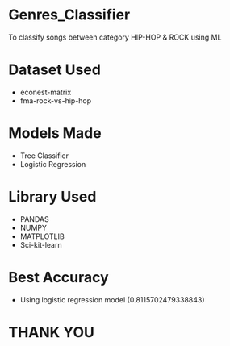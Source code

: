 # Genres_Classifier
To classify songs between category HIP-HOP &amp; ROCK using ML

# Dataset Used 
* econest-matrix
* fma-rock-vs-hip-hop

# Models Made 
* Tree Classifier 
* Logistic Regression

# Library Used 
* PANDAS
* NUMPY
* MATPLOTLIB
* Sci-kit-learn

# Best Accuracy 
* Using logistic regression model (0.8115702479338843)

# THANK YOU
